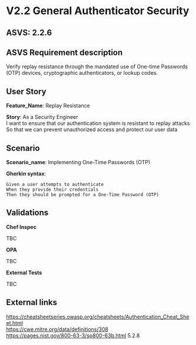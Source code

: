 # V2.2 General Authenticator Security

## ASVS: 2.2.6

## ASVS Requirement description

Verify replay resistance through the mandated use of One-time
Passwords (OTP) devices, cryptographic authenticators, or
lookup codes.

## User Story

**Feature_Name**: Replay Resistance

**Story**:
As a Security Engineer\
I want to ensure that our authentication system is resistant
to replay attacks\
So that we can prevent unauthorized access and protect our user data

## Scenario

**Scenario_name**: Implementing One-Time Passwords (OTP)

**Gherkin syntax**:

```gherkin
Given a user attempts to authenticate
When they provide their credentials
Then they should be prompted for a One-Time Password (OTP)
```

## Validations

**Chef Inspec**

TBC

**OPA**

TBC

**External Tests**

TBC

## External links

<https://cheatsheetseries.owasp.org/cheatsheets/Authentication_Cheat_Sheet.html> \
<https://cwe.mitre.org/data/definitions/308> \
<https://pages.nist.gov/800-63-3/sp800-63b.html> 5.2.8
